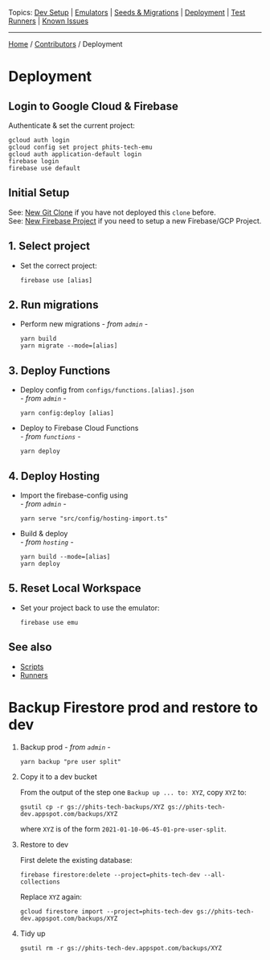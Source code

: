 Topics: [Dev Setup](./Contributors.md) | [Emulators](./Emulators.md) | [Seeds & Migrations](./Seeds-Migrations.md) | [Deployment](./Deployment/Index.md) | [Test Runners](./Runners/Index.md) | [Known Issues](./Known-Issues.md)

---

[Home](../../README.md) / [Contributors](../Contributors.md) / Deployment

# Deployment

## Login to Google Cloud & Firebase

Authenticate & set the current project:

```
gcloud auth login
gcloud config set project phits-tech-emu
gcloud auth application-default login
firebase login
firebase use default
```

## Initial Setup

See: [New Git Clone](./New-Clone.md) if you have not deployed this `clone` before.  
See: [New Firebase Project](./New-Project.md) if you need to setup a new Firebase/GCP Project.

## 1. Select project

- Set the correct project:
  ```
  firebase use [alias]
  ```

## 2. Run migrations

- Perform new migrations
  _- from `admin` -_

  ```
  yarn build
  yarn migrate --mode=[alias]
  ```

## 3. Deploy Functions

- Deploy config from `configs/functions.[alias].json`  
   _- from `admin` -_

  ```
  yarn config:deploy [alias]
  ```

- Deploy to Firebase Cloud Functions  
   _- from `functions` -_

  ```
  yarn deploy
  ```

## 4. Deploy Hosting

- Import the firebase-config using  
   _- from `admin` -_

  ```
  yarn serve "src/config/hosting-import.ts"
  ```

- Build & deploy  
  _- from `hosting` -_

  ```
  yarn build --mode=[alias]
  yarn deploy
  ```

## 5. Reset Local Workspace

- Set your project back to use the emulator:

  ```
  firebase use emu
  ```

## See also

- [Scripts](./Scripts.md)
- [Runners](../Runners/Index.md)

# Backup Firestore prod and restore to dev

1. Backup prod
   _- from `admin` -_

   ```
   yarn backup "pre user split"
   ```

2. Copy it to a dev bucket

   From the output of the step one `Backup up ... to: XYZ`, copy `XYZ` to:

   ```
   gsutil cp -r gs://phits-tech-backups/XYZ gs://phits-tech-dev.appspot.com/backups/XYZ
   ```

   where `XYZ` is of the form `2021-01-10-06-45-01-pre-user-split`.

3. Restore to dev

   First delete the existing database:

   ```
   firebase firestore:delete --project=phits-tech-dev --all-collections
   ```

   Replace `XYZ` again:

   ```
   gcloud firestore import --project=phits-tech-dev gs://phits-tech-dev.appspot.com/backups/XYZ
   ```

4. Tidy up

   ```
   gsutil rm -r gs://phits-tech-dev.appspot.com/backups/XYZ
   ```
